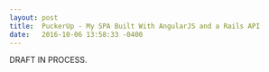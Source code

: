 ```yaml
---
layout: post
title:  PuckerUp - My SPA Built With AngularJS and a Rails API
date:   2016-10-06 13:58:33 -0400
---
```


DRAFT IN PROCESS.
